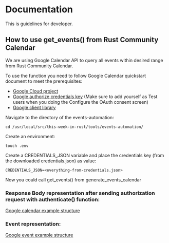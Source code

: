 # Documentation

This is guidelines for developer.

## How to use get_events() from Rust Community Calendar

We are using Google Calendar API to query all events within desired range from Rust Community Calendar.

To use the function you need to follow Google Calendar quickstart document to meet the prerequisites: 
* [Google Cloud project](https://developers.google.com/workspace/guides/create-project)
* [Google authorize credentials key](https://developers.google.com/calendar/api/quickstart/python#set_up_your_environment)
(Make sure to add yourself as Test users when you doing the Configure the OAuth consent screen)
* [Google client library](https://developers.google.com/calendar/api/quickstart/python#install_the_google_client_library)

Navigate to the directory of the events-automation:

```
cd /usr/local/src/this-week-in-rust/tools/events-automation/
```

Create an environment:
```
touch .env
```

Create a CREDENTIALS_JSON variable and place the credentials key (from the downloaded credentials.json) as value:
```
CREDENTIALS_JSON=<everything-from-credentials.json>
```

Now you could call get_events() from generate_events_calendar

### Response Body representation after sending authorization request with authenticate() function:
[Google calendar example structure](https://developers.google.com/calendar/api/v3/reference/events/list?apix_params=%7B%22calendarId%22%3A%22apd9vmbc22egenmtu5l6c5jbfc%40group.calendar.google.com%22%7D#response)

### Event representation:
[Google event example structure](https://developers.google.com/calendar/api/v3/reference/events/list#response)